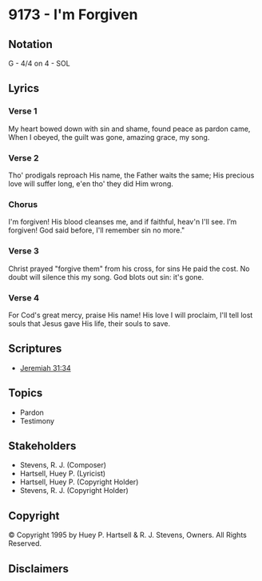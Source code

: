 # 9173 - I'm Forgiven

## Notation

G - 4/4 on 4 - SOL

## Lyrics

### Verse 1

My heart bowed down with sin and shame, found peace as pardon came, When I obeyed, the guilt was gone, amazing grace, my song.

### Verse 2

Tho' prodigals reproach His name, the Father waits the same; His precious love will suffer long, e'en tho' they did Him wrong.

### Chorus

I'm forgiven! His blood cleanses me, and if faithful, heav'n I'll see. I’m forgiven! God said before, I'll remember sin no more."

### Verse 3

Christ prayed "forgive them" from his cross, for sins He paid the cost. No doubt will silence this my song. God blots out sin: it's gone.

### Verse 4

For Cod's great mercy, praise His name! His love I will proclaim, I'll tell lost souls that Jesus gave His life, their souls to save.


## Scriptures

- [Jeremiah 31:34](https://www.biblegateway.com/passage/?search=Jeremiah%2031%3A34)

## Topics

- Pardon
- Testimony

## Stakeholders

- Stevens, R. J. (Composer)
- Hartsell, Huey P. (Lyricist)
- Hartsell, Huey P. (Copyright Holder)
- Stevens, R. J. (Copyright Holder)

## Copyright

© Copyright 1995 by Huey P. Hartsell & R. J. Stevens, Owners. All Rights Reserved.


## Disclaimers


